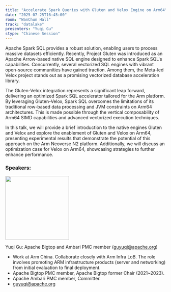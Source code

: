 ```yaml
---
title: "Accelerate Spark Queries with Gluten and Velox Engine on Arm64"
date: "2025-07-25T16:45:00"
room: "WanChun Hall"
track: "datalake"
presenters: "Yuqi Gu"
stype: "Chinese Session"
---
```


Apache Spark SQL provides a robust solution, enabling users to process massive datasets efficiently. Recently, Project Gluten was introduced as an Apache Arrow-based native SQL engine designed to enhance Spark SQL's capabilities. Concurrently, several vectorized SQL engines with vibrant open-source communities have gained traction. Among them, the Meta-led Velox project stands out as a promising vectorized database acceleration library.

The Gluten-Velox integration represents a significant leap forward, delivering an optimized Spark SQL accelerator tailored for the Arm platform. By leveraging Gluten-Velox, Spark SQL overcomes the limitations of its traditional row-based data processing and JVM constraints on Arm64 architectures. This is made possible through the vertical composability of Arm64 SIMD capabilities and advanced vectorized execution techniques.

In this talk, we will provide a brief introduction to the native engines Gluten and Velox and explore the enablement of Gluten and Velox on Arm64, presenting experimental results that demonstrate the potential of this approach on the Arm Neoverse N2 platform. Additionally, we will discuss an optimization case for Velox on Arm64, showcasing strategies to further enhance performance.


### Speakers:


<img src="https://sessionize.com/image/c0c6-400o400o1-ssHnQc9M2G2yMbua5opioP.jpg" width="200" /><br/>

Yuqi Gu: Apache Bigtop and Ambari PMC member (guyuqi@apache.org)

- Work at Arm China. Collaborate closely with Arm Infra LoB. The role involves promoting ARM infrastructure products (server and networking) from initial evaluation to final deployment. 
- Apache Bigtop PMC member, Apache Bigtop former Chair (2021~2023).
- Apache Ambari PMC member, Committer.
- guyuqi@apache.org